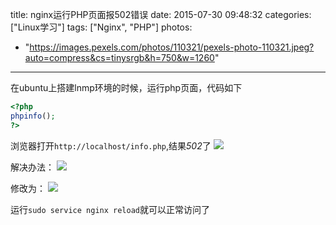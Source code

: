 title: nginx运行PHP页面报502错误
date: 2015-07-30 09:48:32
categories: ["Linux学习"]
tags: ["Nginx", "PHP"]
photos:
  - "https://images.pexels.com/photos/110321/pexels-photo-110321.jpeg?auto=compress&cs=tinysrgb&h=750&w=1260"
---
在ubuntu上搭建lnmp环境的时候，运行php页面，代码如下

``` php
<?php
phpinfo();
?>
```

浏览器打开`http://localhost/info.php`,结果*502*了
![](http://7xkexv.dl1.z0.glb.clouddn.com/15-7-30/72358685.jpg)

解决办法：
![](http://7xkexv.dl1.z0.glb.clouddn.com/15-7-30/84264275.jpg)

修改为：
![](http://7xkexv.dl1.z0.glb.clouddn.com/15-7-30/3000061.jpg)

运行`sudo service nginx reload`就可以正常访问了
